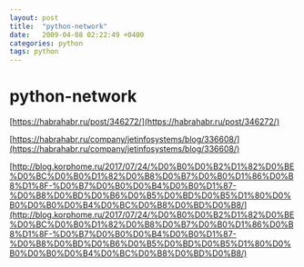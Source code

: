 ```yaml
---
layout: post
title:  "python-network"
date:   2009-04-08 02:22:49 +0400
categories: python
tags: python
---
```


# python-network
[https://habrahabr.ru/post/346272/](https://habrahabr.ru/post/346272/)

[https://habrahabr.ru/company/jetinfosystems/blog/336608/](https://habrahabr.ru/company/jetinfosystems/blog/336608/)

[http://blog.korphome.ru/2017/07/24/%D0%B0%D0%B2%D1%82%D0%BE%D0%BC%D0%B0%D1%82%D0%B8%D0%B7%D0%B0%D1%86%D0%B8%D1%8F-%D0%B7%D0%B0%D0%B4%D0%B0%D1%87-%D0%B8%D0%BD%D0%B6%D0%B5%D0%BD%D0%B5%D1%80%D0%B0%D0%B0%D0%B4%D0%BC%D0%B8%D0%BD%D0%B8/](http://blog.korphome.ru/2017/07/24/%D0%B0%D0%B2%D1%82%D0%BE%D0%BC%D0%B0%D1%82%D0%B8%D0%B7%D0%B0%D1%86%D0%B8%D1%8F-%D0%B7%D0%B0%D0%B4%D0%B0%D1%87-%D0%B8%D0%BD%D0%B6%D0%B5%D0%BD%D0%B5%D1%80%D0%B0%D0%B0%D0%B4%D0%BC%D0%B8%D0%BD%D0%B8/)
